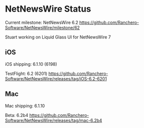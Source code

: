# NetNewsWire Status

Current milestone: NetNewsWire 6.2
	https://github.com/Ranchero-Software/NetNewsWire/milestone/62

Stuart working on Liquid Glass UI for NetNewsWire 7

## iOS

iOS shipping: 6.1.10 (6198)

TestFlight: 6.2 (6201)
	https://github.com/Ranchero-Software/NetNewsWire/releases/tag/iOS-6.2-6201

## Mac

Mac shipping: 6.1.10

Beta: 6.2b4
	https://github.com/Ranchero-Software/NetNewsWire/releases/tag/mac-6.2b4

